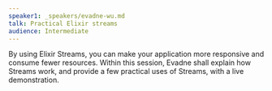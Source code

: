 ```yaml
---
speaker1: _speakers/evadne-wu.md
talk: Practical Elixir streams
audience: Intermediate
---
```

By using Elixir Streams, you can make your application more responsive and consume fewer resources. Within this session, Evadne shall explain how Streams work, and provide a few practical uses of Streams, with a live demonstration.
